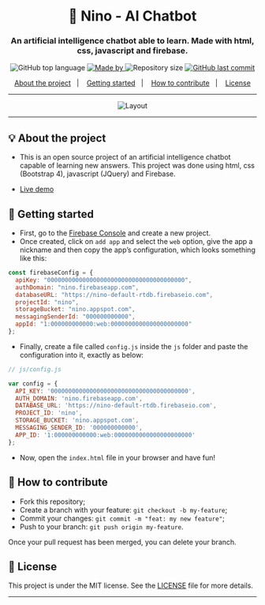 <h1 align="center">💬 Nino - AI Chatbot</h1>
<h3 align="center">An artificial intelligence chatbot able to learn. Made with html, css, javascript and firebase.</h3>

<p align="center">
  <img alt="GitHub top language" src="https://img.shields.io/github/languages/top/johnggli/nino?color=%23FF669D">
  
  <a href="https://www.linkedin.com/in/johnggli/">
    <img alt="Made by" src="https://img.shields.io/badge/made%20by-John%20Emerson-%23FF669D">
  </a>
  
  <img alt="Repository size" src="https://img.shields.io/github/repo-size/johnggli/nino?color=%23FF669D">
  
  <a href="https://github.com/johnggli/nino/commits/master">
    <img alt="GitHub last commit" src="https://img.shields.io/github/last-commit/johnggli/nino?color=%23FF669D">
  </a>
</p>

<p align="center">
  <a href="#-about-the-project">About the project</a>&nbsp;&nbsp;&nbsp;|&nbsp;&nbsp;&nbsp;
  <a href="#-getting-started">Getting started</a>&nbsp;&nbsp;&nbsp;|&nbsp;&nbsp;&nbsp;
  <a href="#-how-to-contribute">How to contribute</a>&nbsp;&nbsp;&nbsp;|&nbsp;&nbsp;&nbsp;
  <a href="#-license">License</a>
</p>

---

<p align="center">
  <img alt="Layout" src="https://user-images.githubusercontent.com/43749971/111331199-6c278600-864f-11eb-9548-a959db021f67.gif">
</p>

---

## 💡 About the project

- This is an open source project of an artificial intelligence chatbot capable of learning new answers. This project was done using html, css (Bootstrap 4), javascript (JQuery) and Firebase.

- [Live demo](https://ninoai.netlify.app)

## 🚀 Getting started

- First, go to the [Firebase Console](https://console.firebase.google.com) and create a new project.
- Once created, click on `add app` and select the `web` option, give the app a nickname and then copy the app’s configuration, which looks something like this:
```javascript
const firebaseConfig = {
  apiKey: "000000000000000000000000000000000000000",
  authDomain: "nino.firebaseapp.com",
  databaseURL: "https://nino-default-rtdb.firebaseio.com",
  projectId: "nino",
  storageBucket: "nino.appspot.com",
  messagingSenderId: "000000000000",
  appId: "1:000000000000:web:0000000000000000000000"
};
```
- Finally, create a file called `config.js` inside the `js` folder and paste the configuration into it, exactly as below:
```javascript
// js/config.js

var config = {
  API_KEY: '000000000000000000000000000000000000000',
  AUTH_DOMAIN: 'nino.firebaseapp.com',
  DATABASE_URL: 'https://nino-default-rtdb.firebaseio.com',
  PROJECT_ID: 'nino',
  STORAGE_BUCKET: 'nino.appspot.com',
  MESSAGING_SENDER_ID: '000000000000',
  APP_ID: '1:000000000000:web:0000000000000000000000'
};
```
- Now, open the `index.html` file in your browser and have fun!

## 🤔 How to contribute

- Fork this repository;
- Create a branch with your feature: `git checkout -b my-feature`;
- Commit your changes: `git commit -m "feat: my new feature"`;
- Push to your branch: `git push origin my-feature`.

Once your pull request has been merged, you can delete your branch.

## 📝 License

This project is under the MIT license. See the [LICENSE](LICENSE.md) file for more details.

---

